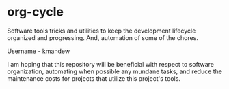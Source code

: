 # org-cycle
Software tools tricks and utilities to keep the development lifecycle organized and progressing. And, automation of some of the chores.
 
Username - kmandew

I am hoping that this repository will be beneficial with respect to software organization, automating when possible any mundane tasks, and reduce the maintenance costs for projects that utilize this project's tools.
